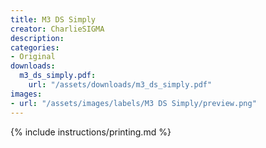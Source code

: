 ```yaml
---
title: M3 DS Simply
creator: CharlieSIGMA
description:
categories:
- Original
downloads:
  m3_ds_simply.pdf:
    url: "/assets/downloads/m3_ds_simply.pdf"
images:
- url: "/assets/images/labels/M3 DS Simply/preview.png"
---
```


{% include instructions/printing.md %}